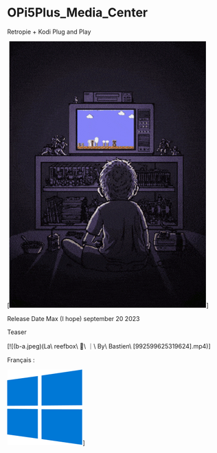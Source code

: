 # OPi5Plus_Media_Center
Retropie + Kodi Plug and Play

[![(my.gif)](https://raw.githubusercontent.com/bbaranoff/OPi5Plus_Media_Center/9d4d738f78aede6ac61803ce8ef1adb72d5d4bd9/my.gif)]

Release Date Max (I hope) september 20 2023

Teaser

[![(b-a.jpeg)(La\ reefbox\ 🤪\ ｜\ By\ Bastien\ \[992599625319624\].mp4)]

Français :

[![(Windows.svg)](https://raw.githubusercontent.com/bbaranoff/OPi5Plus_Media_Center/main/Windows.svg)](https://github.com/bbaranoff/OPi5Plus_Media_Center/blob/main/README_FR.md)]
